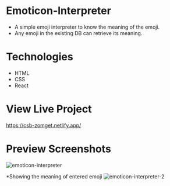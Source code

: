 # Emoticon-Interpreter

* A simple emoji interpreter to know the meaning of the emoji.
* Any emoji in the existing DB can retrieve its meaning.


# Technologies

* HTML
* CSS
* React


# View Live Project

https://csb-zomget.netlify.app/


# Preview Screenshots

![emoticon-interpreter](https://user-images.githubusercontent.com/84131468/211408530-dfd7594e-3dec-40e1-addd-eebd3f09967a.png)


*Showing the meaning of entered emoji
![emoticon-interpreter-2](https://user-images.githubusercontent.com/84131468/211408791-0f0cc74a-5711-4a34-a656-89dca823cc14.png)
